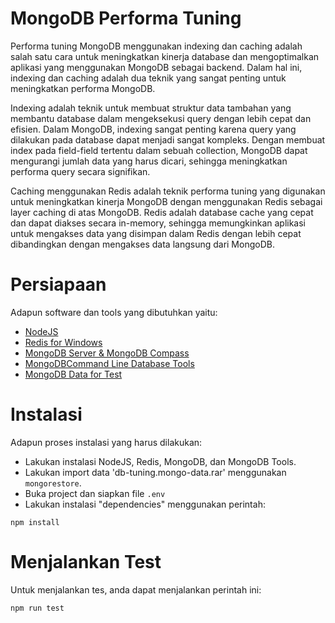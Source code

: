 # MongoDB Performa Tuning

Performa tuning MongoDB menggunakan indexing dan caching adalah salah satu cara untuk meningkatkan kinerja database dan mengoptimalkan aplikasi yang menggunakan MongoDB sebagai backend. Dalam hal ini, indexing dan caching adalah dua teknik yang sangat penting untuk meningkatkan performa MongoDB.

Indexing adalah teknik untuk membuat struktur data tambahan yang membantu database dalam mengeksekusi query dengan lebih cepat dan efisien. Dalam MongoDB, indexing sangat penting karena query yang dilakukan pada database dapat menjadi sangat kompleks. Dengan membuat index pada field-field tertentu dalam sebuah collection, MongoDB dapat mengurangi jumlah data yang harus dicari, sehingga meningkatkan performa query secara signifikan.

Caching menggunakan Redis adalah teknik performa tuning yang digunakan untuk meningkatkan kinerja MongoDB dengan menggunakan Redis sebagai layer caching di atas MongoDB. Redis adalah database cache yang cepat dan dapat diakses secara in-memory, sehingga memungkinkan aplikasi untuk mengakses data yang disimpan dalam Redis dengan lebih cepat dibandingkan dengan mengakses data langsung dari MongoDB.

# Persiapaan

Adapun software dan tools yang dibutuhkan yaitu:
- <a href="https://nodejs.org/en/download">NodeJS</a>
- <a href="https://github.com/tporadowski/redis/releases/download/v5.0.14.1/Redis-x64-5.0.14.1.msi">Redis for Windows</a>
- <a href="https://www.mongodb.com/try/download/community">MongoDB Server & MongoDB Compass</a>
- <a href="https://www.mongodb.com/try/download/database-tools">MongoDBCommand Line Database Tools</a>
- <a href="db-tuning.mongo-data.rar">MongoDB Data for Test</a>

# Instalasi

Adapun proses instalasi yang harus dilakukan:
- Lakukan instalasi NodeJS, Redis, MongoDB, dan MongoDB Tools.
- Lakukan import data 'db-tuning.mongo-data.rar' menggunakan `mongorestore`.
- Buka project dan siapkan file `.env`
- Lakukan instalasi "dependencies" menggunakan perintah:
```
npm install
```

# Menjalankan Test

Untuk menjalankan tes, anda dapat menjalankan perintah ini:

```
npm run test
```
